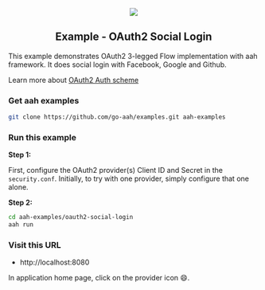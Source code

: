 <p align="center">
  <img src="https://cdn.aahframework.org/assets/img/aah-logo-64x64.png" />
  <h2 align="center">Example - OAuth2 Social Login</h2>
</p>

This example demonstrates OAuth2 3-legged Flow implementation with aah framework. It does social login with Facebook, Google and Github.

Learn more about [OAuth2 Auth scheme](https://docs.aahframework.org/auth-schemes/oauth2.html)

### Get aah examples

```bash
git clone https://github.com/go-aah/examples.git aah-examples
```

### Run this example

**Step 1:**

First, configure the OAuth2 provider(s) Client ID and Secret in the `security.conf`. Initially, to try with one provider, simply configure that one alone.

**Step 2:**

```bash
cd aah-examples/oauth2-social-login
aah run
```

### Visit this URL

  * http://localhost:8080

In application home page, click on the provider icon :smile:.
